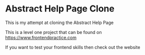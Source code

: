 # Abstract Help Page Clone

This is my attempt at cloning the Abstract Help Page

This is a level one project that can be found on https://www.frontendpractice.com

If you want to test your frontend skills then check out the website

